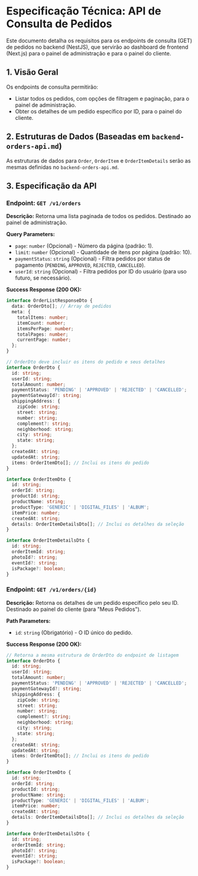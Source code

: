 # Especificação Técnica: API de Consulta de Pedidos

Este documento detalha os requisitos para os endpoints de consulta (GET) de pedidos no backend (NestJS), que servirão ao dashboard de frontend (Next.js) para o painel de administração e para o painel do cliente.

## 1. Visão Geral

Os endpoints de consulta permitirão:
- Listar todos os pedidos, com opções de filtragem e paginação, para o painel de administração.
- Obter os detalhes de um pedido específico por ID, para o painel do cliente.

## 2. Estruturas de Dados (Baseadas em `backend-orders-api.md`)

As estruturas de dados para `Order`, `OrderItem` e `OrderItemDetails` serão as mesmas definidas no `backend-orders-api.md`.



## 3. Especificação da API

### Endpoint: `GET /v1/orders`

**Descrição:** Retorna uma lista paginada de todos os pedidos. Destinado ao painel de administração.

**Query Parameters:**
- `page`: `number` (Opcional) - Número da página (padrão: 1).
- `limit`: `number` (Opcional) - Quantidade de itens por página (padrão: 10).
- `paymentStatus`: `string` (Opcional) - Filtra pedidos por status de pagamento (`PENDING`, `APPROVED`, `REJECTED`, `CANCELLED`).
- `userId`: `string` (Opcional) - Filtra pedidos por ID do usuário (para uso futuro, se necessário).

**Success Response (200 OK):**
```typescript
interface OrderListResponseDto {
  data: OrderDto[]; // Array de pedidos
  meta: {
    totalItems: number;
    itemCount: number;
    itemsPerPage: number;
    totalPages: number;
    currentPage: number;
  };
}

// OrderDto deve incluir os itens do pedido e seus detalhes
interface OrderDto {
  id: string;
  userId: string;
  totalAmount: number;
  paymentStatus: 'PENDING' | 'APPROVED' | 'REJECTED' | 'CANCELLED';
  paymentGatewayId?: string;
  shippingAddress: {
    zipCode: string;
    street: string;
    number: string;
    complement?: string;
    neighborhood: string;
    city: string;
    state: string;
  };
  createdAt: string;
  updatedAt: string;
  items: OrderItemDto[]; // Inclui os itens do pedido
}

interface OrderItemDto {
  id: string;
  orderId: string;
  productId: string;
  productName: string;
  productType: 'GENERIC' | 'DIGITAL_FILES' | 'ALBUM';
  itemPrice: number;
  createdAt: string;
  details: OrderItemDetailsDto[]; // Inclui os detalhes da seleção
}

interface OrderItemDetailsDto {
  id: string;
  orderItemId: string;
  photoId?: string;
  eventId?: string;
  isPackage?: boolean;
}
```

### Endpoint: `GET /v1/orders/{id}`

**Descrição:** Retorna os detalhes de um pedido específico pelo seu ID. Destinado ao painel do cliente (para "Meus Pedidos").

**Path Parameters:**
- `id`: `string` (Obrigatório) - O ID único do pedido.

**Success Response (200 OK):**
```typescript
// Retorna a mesma estrutura de OrderDto do endpoint de listagem
interface OrderDto {
  id: string;
  userId: string;
  totalAmount: number;
  paymentStatus: 'PENDING' | 'APPROVED' | 'REJECTED' | 'CANCELLED';
  paymentGatewayId?: string;
  shippingAddress: {
    zipCode: string;
    street: string;
    number: string;
    complement?: string;
    neighborhood: string;
    city: string;
    state: string;
  };
  createdAt: string;
  updatedAt: string;
  items: OrderItemDto[]; // Inclui os itens do pedido
}

interface OrderItemDto {
  id: string;
  orderId: string;
  productId: string;
  productName: string;
  productType: 'GENERIC' | 'DIGITAL_FILES' | 'ALBUM';
  itemPrice: number;
  createdAt: string;
  details: OrderItemDetailsDto[]; // Inclui os detalhes da seleção
}

interface OrderItemDetailsDto {
  id: string;
  orderItemId: string;
  photoId?: string;
  eventId?: string;
  isPackage?: boolean;
}
```